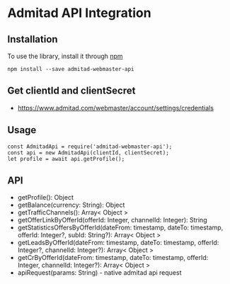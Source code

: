 # Admitad API Integration

## Installation

To use the library, install it through [npm](https://npmjs.com)

```shell
npm install --save admitad-webmaster-api
```

## Get clientId and clientSecret
* https://www.admitad.com/webmaster/account/settings/credentials

## Usage
    const AdmitadApi = require('admitad-webmaster-api');
    const api = new AdmitadApi(clientId, clientSecret);
    let profile = await api.getProfile();

## API
* getProfile(): Object
* getBalance(currency: String): Object
* getTrafficChannels(): Array< Object >
* getOfferLinkByOfferId(offerId: Integer, channelId: Integer): String
* getStatisticsOffersByOfferId(dateFrom: timestamp, dateTo: timestamp, offerId: Integer?, subId: String?): Array< Object >
* getLeadsByOfferId(dateFrom: timestamp, dateTo: timestamp, offerId: Integer?, channelId: Integer?): Array< Object >
* getCrByOfferId(dateFrom: timestamp, dateTo: timestamp, offerId: Integer, channelId: Integer?): Array< Object >
* apiRequest(params: String) - native admitad api request